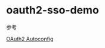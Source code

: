 # oauth2-sso-demo

参考

[OAuth2 Autoconfig](https://docs.spring.io/spring-security-oauth2-boot/docs/2.0.4.RELEASE/reference/htmlsingle/)